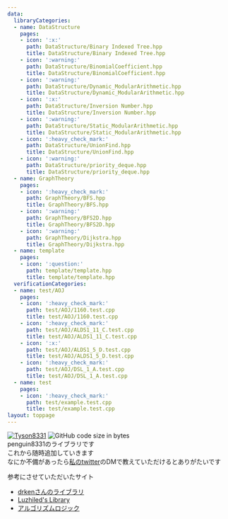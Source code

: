```yaml
---
data:
  libraryCategories:
  - name: DataStructure
    pages:
    - icon: ':x:'
      path: DataStructure/Binary Indexed Tree.hpp
      title: DataStructure/Binary Indexed Tree.hpp
    - icon: ':warning:'
      path: DataStructure/BinomialCoefficient.hpp
      title: DataStructure/BinomialCoefficient.hpp
    - icon: ':warning:'
      path: DataStructure/Dynamic_ModularArithmetic.hpp
      title: DataStructure/Dynamic_ModularArithmetic.hpp
    - icon: ':x:'
      path: DataStructure/Inversion Number.hpp
      title: DataStructure/Inversion Number.hpp
    - icon: ':warning:'
      path: DataStructure/Static_ModularArithmetic.hpp
      title: DataStructure/Static_ModularArithmetic.hpp
    - icon: ':heavy_check_mark:'
      path: DataStructure/UnionFind.hpp
      title: DataStructure/UnionFind.hpp
    - icon: ':warning:'
      path: DataStructure/priority_deque.hpp
      title: DataStructure/priority_deque.hpp
  - name: GraphTheory
    pages:
    - icon: ':heavy_check_mark:'
      path: GraphTheory/BFS.hpp
      title: GraphTheory/BFS.hpp
    - icon: ':warning:'
      path: GraphTheory/BFS2D.hpp
      title: GraphTheory/BFS2D.hpp
    - icon: ':warning:'
      path: GraphTheory/Dijkstra.hpp
      title: GraphTheory/Dijkstra.hpp
  - name: template
    pages:
    - icon: ':question:'
      path: template/template.hpp
      title: template/template.hpp
  verificationCategories:
  - name: test/AOJ
    pages:
    - icon: ':heavy_check_mark:'
      path: test/AOJ/1160.test.cpp
      title: test/AOJ/1160.test.cpp
    - icon: ':heavy_check_mark:'
      path: test/AOJ/ALDS1_11_C.test.cpp
      title: test/AOJ/ALDS1_11_C.test.cpp
    - icon: ':x:'
      path: test/AOJ/ALDS1_5_D.test.cpp
      title: test/AOJ/ALDS1_5_D.test.cpp
    - icon: ':heavy_check_mark:'
      path: test/AOJ/DSL_1_A.test.cpp
      title: test/AOJ/DSL_1_A.test.cpp
  - name: test
    pages:
    - icon: ':heavy_check_mark:'
      path: test/example.test.cpp
      title: test/example.test.cpp
layout: toppage
---
```

[![Tyson8331](https://img.shields.io/endpoint?url=https%3A%2F%2Fatcoder-badges.now.sh%2Fapi%2Fatcoder%2Fjson%2FTyson8331)](https://atcoder.jp/users/Tyson8331)
![GitHub code size in bytes](https://img.shields.io/github/languages/code-size/penguin8331/library?style=flat-square)<br>
penguin8331のライブラリです<br>
これから随時追加していきます<br>
なにか不備があったら[私のtwitter](https://twitter.com/penguin8331)のDMで教えていただけるとありがたいです<br>

参考にさせていただいたサイト<br>
- [drkenさんのライブラリ](https://github.com/drken1215/algorithm)<br>
- [Luzhiled's Library](https://ei1333.github.io/library/)<br>
- [アルゴリズムロジック](https://algo-logic.info/)<br>